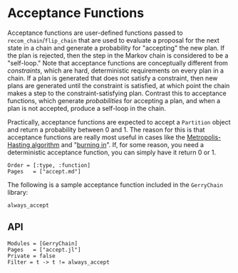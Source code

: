 # Acceptance Functions

Acceptance functions are user-defined functions passed to `recom_chain`/`flip_chain`
that are used to evaluate a proposal for the next state in a chain and generate
a probability for "accepting" the new plan.
If the plan is rejected, then the step in the Markov chain is considered to
be a "self-loop." Note that acceptance functions are conceptually different
from _constraints_, which are hard, deterministic requirements on every plan
in a chain. If a plan is generated that does not satisfy a constraint, then new
plans are generated until the constraint is satisfied, at which point the chain
makes a step to the constraint-satisfying plan. Contrast this to acceptance
functions, which generate _probabilities_ for accepting a plan, and when a plan
is not accepted, produce a self-loop in the chain.

Practically, acceptance functions are expected to accept a `Partition` object
and return a probability between 0 and 1. The reason for this is that acceptance
functions are really most useful in cases like the
[Metropolis-Hasting algorithm](https://en.wikipedia.org/wiki/Metropolis%E2%80%93Hastings_algorithm)
and "[burning in](http://background.uchicago.edu/~whu/Courses/Ast321_11/Projects/mcmc_helsby.pdf)".
If, for some reason, you need a deterministic acceptance function, you can simply have it return 0 or 1.

```@index
Order = [:type, :function]
Pages   = ["accept.md"]
```

The following is a sample acceptance function included in the `GerryChain` library:

```@docs
always_accept
```

## API
```@autodocs
Modules = [GerryChain]
Pages   = ["accept.jl"]
Private = false
Filter = t -> t != always_accept
```

